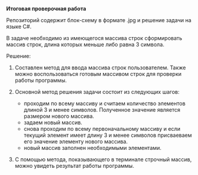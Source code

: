**Итоговая проверочная работа**

Репозиторий содержит блок-схему в формате .jpg и решение задачи на языке C#.

В задаче необходимо из имеющегося массива строк сформировать массив строк, 
длина которых меньше либо равна 3 символа.

Решение:
1. Составлен метод для ввода массива строк пользователем. 
Также можно воспользоваться готовым массивом строк для проверки работы программы.

2. Основной метод решения задачи состоит из следующих шагов:
    - проходим по всему массиву и считаем количество элементов длиной 3 и менее символов.
    Полученное значение является размером нового массива.
    - задаем новый массив.
    - снова проходим по всему первоначальному массиву и если текущий элемент имеет длину 3
     и менее символов присваеваем его значение элементу нового массива.
    - новый массив заполнен необходимыми элементами.

3. С помощью метода, показывающего в терминале строчный массив, можно увидеть результат 
работы программы.

